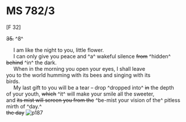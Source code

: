 # MS 782/3

[F 32]

~~35.~~ ^8^  

&nbsp;&nbsp;&nbsp;&nbsp;&nbsp;I am like the night to you, little flower. \
&nbsp;&nbsp;&nbsp;&nbsp;&nbsp;I can only give you peace and ^a^ wakeful silence ~~from~~ ^hidden^ \
~~behind~~ ^in^ the dark. \
&nbsp;&nbsp;&nbsp;&nbsp;&nbsp;When in the morning you open your eyes, I shall leave \
you to the world humming with its bees and singing with its \
birds. \
&nbsp;&nbsp;&nbsp;&nbsp;&nbsp;My last gift to you will be a tear ~~-~~ drop ^dropped into^ ~~in~~ the depth \
of your youth, ~~which~~ ^it^ will make your smile all the sweeter, \
and ~~its mist will screen you from the~~ ^be-mist your vision of the^ pitless mirth of ^day.^ \
~~the day~~ 
![p187](MS782_3-187.jpg)
